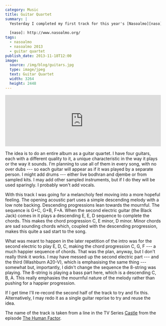 ```yaml
---
category: Music
title: Guitar Quartet
summary: |
  Yesterday I completed my first track for this year's [Nasoalmo][naso], titled He Sees Roses.
    
  [naso]: http://www.nasoalmo.org/
tags: 
  - nasoalmo
  - nasoalmo 2013
  - guitar quartet
publish_date: 2013-11-18T12:00
image:
  source: /img/blog/guitars.jpg
  type: image/jpeg
  text: Guitar Quartet
  width: 3264
  height: 2448
---
```


<iframe width="100%" height="166" scrolling="no" frameborder="no" src="https://w.soundcloud.com/player/?url=https%3A//api.soundcloud.com/tracks/121235416&color=ff6600&auto_play=false&show_artwork=true"></iframe>

The idea is to do an entire album as a guitar quartet. I have four guitars, each with a different quality to it, a unique characteristic in the way it plays or the way it sounds. I'm planning to use all of them in every song, with no over dubs --- so each guitar will appear as if it was played by a separate person. I might add drums --- either live bodhran and djembe or from sampled kits. I may add other sampled instruments, but if I do they will be used sparingly. I probably won't add vocals.

With this track I was going for a melancholy feel moving into a more hopeful feeling. The opening acoustic part uses a simple descending melody with a low note backing. Descending progressions lean towards the mournful. The sequence is G+C, G+B, F+A. When the second electric guitar (the Black Jack) comes in it plays a descending E, E, D sequence to complete the chords. This makes the chord progression C, E minor, D minor. Minor chords are sad sounding chords which, coupled with the descending progression, makes this quite a sad start to the song.

What was meant to happen in the later repetition of the intro was for the second electric to play E, D, C, making the chord progression C, G, F --- a much happier sequence of chords. That was the plan, anyway, but I don't really think it works. I may have messed up the second electric part --- and the third (Washburn A20-V), which is emphasising the same thing --- somewhat but, importantly, I didn't change the sequence the 8-string was playing. The 8-string is playing a bass part here, which is a descending C, B, A. This really emphasies the mournful nature of the melody rather than pushing for a happier progression.

If I get time I'll re-record the second half of the track to try and fix this. Alternatively, I may redo it as a single guitar reprise to try and reuse the idea.

The name of the track is taken from a line in the TV Series [Castle][castle] from the episode [The Human Factor][human].

[castle]: http://www.imdb.com/title/tt1219024/
[human]: http://www.imdb.com/title/tt2815780/
